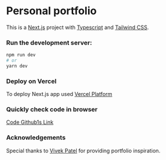 # Personal portfolio
This is a [Next.js](https://nextjs.org/) project with [Typescript](https://www.typescriptlang.org/) and [Tailwind CSS](https://tailwindcss.com/).


### Run the development server:

```bash
npm run dev
# or
yarn dev
```

### Deploy on Vercel
To deploy Next.js app used [Vercel Platform](https://vercel.com)

### Quickly check code in browser
[Code Github1s Link](https://github1s.com/Vivekparmar999/Portfolio)

### Acknowledgements
Special thanks to [Vivek Patel](https://github.com/vivek9patel) for providing portfolio inspiration.